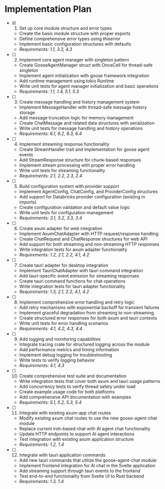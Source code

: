 # Implementation Plan

- [x] 1. Set up core module structure and error types
  - Create the basic module structure with proper exports
  - Define comprehensive error types using thiserror
  - Implement basic configuration structures with defaults
  - _Requirements: 1.1, 3.3, 4.3_

- [ ] 2. Implement core agent manager with singleton pattern
  - Create GooseAgentManager struct with OnceCell for thread-safe singleton
  - Implement agent initialization with goose framework integration
  - Add runtime management using tokio Runtime
  - Write unit tests for agent manager initialization and basic operations
  - _Requirements: 1.1, 1.4, 5.1, 5.3_

- [ ] 3. Create message handling and history management system
  - Implement MessageHandler with thread-safe message history storage
  - Add message truncation logic for memory management
  - Create ChatMessage and related data structures with serialization
  - Write unit tests for message handling and history operations
  - _Requirements: 6.1, 6.2, 6.3, 6.4_

- [ ] 4. Implement streaming response functionality
  - Create StreamHandler trait and implementation for goose agent events
  - Add StreamResponse structure for chunk-based responses
  - Implement stream processing with proper error handling
  - Write unit tests for streaming functionality
  - _Requirements: 2.1, 2.2, 2.3, 2.4_

- [ ] 5. Build configuration system with provider support
  - Implement AgentConfig, ChatConfig, and ProviderConfig structures
  - Add support for Databricks provider configuration (existing in imports)
  - Create configuration validation and default value logic
  - Write unit tests for configuration management
  - _Requirements: 3.1, 3.2, 3.3, 3.4_

- [ ] 6. Create axum adapter for web integration
  - Implement AxumChatAdapter with HTTP request/response handling
  - Create ChatRequest and ChatResponse structures for web API
  - Add support for both streaming and non-streaming HTTP responses
  - Write integration tests for axum adapter functionality
  - _Requirements: 1.2, 2.1, 2.2, 4.1, 4.2_

- [ ] 7. Create tauri adapter for desktop integration
  - Implement TauriChatAdapter with tauri command integration
  - Add tauri-specific event emission for streaming responses
  - Create tauri command functions for chat operations
  - Write integration tests for tauri adapter functionality
  - _Requirements: 1.3, 2.1, 2.2, 4.1, 4.2_

- [ ] 8. Implement comprehensive error handling and retry logic
  - Add retry mechanisms with exponential backoff for transient failures
  - Implement graceful degradation from streaming to non-streaming
  - Create structured error responses for both axum and tauri contexts
  - Write unit tests for error handling scenarios
  - _Requirements: 4.1, 4.2, 4.3, 4.4_

- [ ] 9. Add logging and monitoring capabilities
  - Integrate tracing crate for structured logging across the module
  - Add performance metrics and timing information
  - Implement debug logging for troubleshooting
  - Write tests to verify logging behavior
  - _Requirements: 4.1, 4.3_

- [ ] 10. Create comprehensive test suite and documentation
  - Write integration tests that cover both axum and tauri usage patterns
  - Add concurrency tests to verify thread safety under load
  - Create example usage code for both platforms
  - Add comprehensive API documentation with examples
  - _Requirements: 5.1, 5.2, 5.3, 5.4_

- [ ] 11. Integrate with existing axum-app chat routes
  - Modify existing axum chat routes to use the new goose-agent-chat module
  - Replace current iroh-based chat with AI agent chat functionality
  - Update HTTP endpoints to support AI agent interactions
  - Test integration with existing axum application structure
  - _Requirements: 1.2, 1.4_

- [ ] 12. Integrate with tauri application commands
  - Add new tauri commands that utilize the goose-agent-chat module
  - Implement frontend integration for AI chat in the Svelte application
  - Add streaming support through tauri events to the frontend
  - Test end-to-end functionality from Svelte UI to Rust backend
  - _Requirements: 1.3, 1.4_